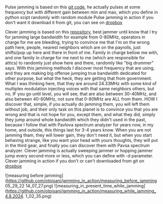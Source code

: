 Pulse jamming is based on this [git code](https://github.com/pietrotedeschi/power-modulated-jammer), he actually pulses at some frequency but with different gain between min and max, which you define in python scipt randomly with random module
Pulse jamming in action if you don't want it download it from git, you can see on  [dropbox](https://www.dropbox.com/scl/fi/amr2mjaycuoth4i6ent3k/pulse_jam.mp4?rlkey=ouanj5sq4kqxj0lcar0r3fcvn&st=v0bi2g1p&dl=0)

Clever jamming is based on this [repository](https://github.com/jhonnybonny/CleverJAM), best jammer until know that I try for jamming large bandwidth for example from 0-80MHz, operators in charge for me are bleeding, trying to convince me that I'm on the wrong path here, people, nearest neighbors which are on the payrolls, just shifts/pop up here and there in front of me. Family in charge bellow me with, and one family in charge for me next to me (which are responsible for attics) to randomly just show here and there, randomly like "big drummer" says.
With this jamming methods I discover most frequency that are using, and they are making big offense jumping true bandwidth dedicated for other purpose, but what the heck, they are getting that from government. What I was thinking here, that they are around 24.33MHz with some kind of multiplex modulation injecting voices with that same neighbors others, but no, IF you go until level, you will see, that are also between 30-40MHz, and also between 40-60MHz, not sure that 0-80MHz  are ALL from them. 
HOW I discover that, simple, if you actually do jamming them, you will left them without job, and their only task on this planet is to convince you that you are wrong and that is not hope for you, except them, and what they did, simply they jump around whole bandwidth which they didn't used in the past, because I follow that with Pavlova spectrum analyzer for years now, in my home, and outside, this things last for 3-4 years know. When you are not jamming tham, they will lower gain, they don't need it, but when you start behaving strange, like you want your head with yours thoughts, they will put in the third gear, and finally you can discover them with Pavsa spectrum analyzer. Clever jamming is actually sweeping jammer or hopping jammer jump every second more or less, which you can define with -d parameter.
Clever jamming in action if you don't or can't downloaded from git on [dropbox](https://www.dropbox.com/scl/fi/xt2mdsuyatl5wzuf7t0cw/clever_jam.mp4?rlkey=cleg3fv7l0qgg9yvw7sbuf91g&st=w3zr6srr&dl=0)

![measuring before jamming](https://github.com/otpisani/jamming_in_action/measuring_before_jamming 05_29_22 14_07_27.png)
![measuring_in_present_time_while_jamming](https://github.com/otpisani/jamming_in_action/measuring_while_jamming_4.8.2024. 1_02_35.png)
